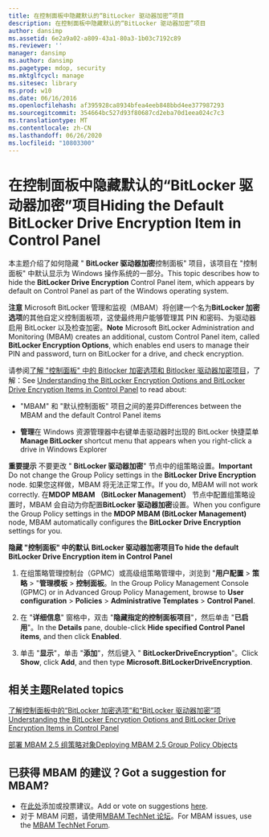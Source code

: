 ```yaml
---
title: 在控制面板中隐藏默认的“BitLocker 驱动器加密”项目
description: 在控制面板中隐藏默认的“BitLocker 驱动器加密”项目
author: dansimp
ms.assetid: 6e2a9a02-a809-43a1-80a3-1b03c7192c89
ms.reviewer: ''
manager: dansimp
ms.author: dansimp
ms.pagetype: mdop, security
ms.mktglfcycl: manage
ms.sitesec: library
ms.prod: w10
ms.date: 06/16/2016
ms.openlocfilehash: af395928ca8934bfea4eeb848bbd4ee377987293
ms.sourcegitcommit: 354664bc527d93f80687cd2eba70d1eea024c7c3
ms.translationtype: MT
ms.contentlocale: zh-CN
ms.lasthandoff: 06/26/2020
ms.locfileid: "10803300"
---
```

# <span data-ttu-id="ea5f2-103">在控制面板中隐藏默认的“BitLocker 驱动器加密”项目</span><span class="sxs-lookup"><span data-stu-id="ea5f2-103">Hiding the Default BitLocker Drive Encryption Item in Control Panel</span></span>


<span data-ttu-id="ea5f2-104">本主题介绍了如何隐藏 " **BitLocker 驱动器加密**控制面板" 项目，该项目在 "控制面板" 中默认显示为 Windows 操作系统的一部分。</span><span class="sxs-lookup"><span data-stu-id="ea5f2-104">This topic describes how to hide the **BitLocker Drive Encryption** Control Panel item, which appears by default on Control Panel as part of the Windows operating system.</span></span>

<span data-ttu-id="ea5f2-105">**注意** Microsoft BitLocker 管理和监视（MBAM）将创建一个名为**BitLocker 加密选项**的其他自定义控制面板项，这使最终用户能够管理其 PIN 和密码、为驱动器启用 BitLocker 以及检查加密。</span><span class="sxs-lookup"><span data-stu-id="ea5f2-105">**Note** Microsoft BitLocker Administration and Monitoring (MBAM) creates an additional, custom Control Panel item, called **BitLocker Encryption Options**, which enables end users to manage their PIN and password, turn on BitLocker for a drive, and check encryption.</span></span>

 

<span data-ttu-id="ea5f2-106">请参阅[了解 "控制面板" 中的 Bitlocker 加密选项和 Bitlocker 驱动器加密项目](understanding-the-bitlocker-encryption-options-and-bitlocker-drive-encryption-items-in-control-panel.md)，了解：</span><span class="sxs-lookup"><span data-stu-id="ea5f2-106">See [Understanding the BitLocker Encryption Options and BitLocker Drive Encryption Items in Control Panel](understanding-the-bitlocker-encryption-options-and-bitlocker-drive-encryption-items-in-control-panel.md) to read about:</span></span>

-   <span data-ttu-id="ea5f2-107">"MBAM" 和 "默认控制面板" 项目之间的差异</span><span class="sxs-lookup"><span data-stu-id="ea5f2-107">Differences between the MBAM and the default Control Panel items</span></span>

-   <span data-ttu-id="ea5f2-108">**管理**在 Windows 资源管理器中右键单击驱动器时出现的 BitLocker 快捷菜单</span><span class="sxs-lookup"><span data-stu-id="ea5f2-108">**Manage BitLocker** shortcut menu that appears when you right-click a drive in Windows Explorer</span></span>

<span data-ttu-id="ea5f2-109">**重要提示** 不要更改 " **BitLocker 驱动器加密**" 节点中的组策略设置。</span><span class="sxs-lookup"><span data-stu-id="ea5f2-109">**Important** Do not change the Group Policy settings in the **BitLocker Drive Encryption** node.</span></span> <span data-ttu-id="ea5f2-110">如果您这样做，MBAM 将无法正常工作。</span><span class="sxs-lookup"><span data-stu-id="ea5f2-110">If you do, MBAM will not work correctly.</span></span> <span data-ttu-id="ea5f2-111">在**MDOP MBAM （BitLocker Management）** 节点中配置组策略设置时，MBAM 会自动为你配置**BitLocker 驱动器加密**设置。</span><span class="sxs-lookup"><span data-stu-id="ea5f2-111">When you configure the Group Policy settings in the **MDOP MBAM (BitLocker Management)** node, MBAM automatically configures the **BitLocker Drive Encryption** settings for you.</span></span>

 

**<span data-ttu-id="ea5f2-112">隐藏 "控制面板" 中的默认 BitLocker 驱动器加密项目</span><span class="sxs-lookup"><span data-stu-id="ea5f2-112">To hide the default BitLocker Drive Encryption item in Control Panel</span></span>**

1.  <span data-ttu-id="ea5f2-113">在组策略管理控制台（GPMC）或高级组策略管理中，浏览到 "**用户配置** &gt; **策略** &gt; "**管理模板** &gt; **控制面板**。</span><span class="sxs-lookup"><span data-stu-id="ea5f2-113">In the Group Policy Management Console (GPMC) or in Advanced Group Policy Management, browse to **User configuration** &gt; **Policies** &gt; **Administrative Templates** &gt; **Control Panel**.</span></span>

2.  <span data-ttu-id="ea5f2-114">在 "**详细信息**" 窗格中，双击 "**隐藏指定的控制面板项目**"，然后单击 "**已启用**"。</span><span class="sxs-lookup"><span data-stu-id="ea5f2-114">In the **Details** pane, double-click **Hide specified Control Panel items**, and then click **Enabled**.</span></span>

3.  <span data-ttu-id="ea5f2-115">单击 "**显示**"，单击 "**添加**"，然后键入 " **BitLockerDriveEncryption**"。</span><span class="sxs-lookup"><span data-stu-id="ea5f2-115">Click **Show**, click **Add**, and then type **Microsoft.BitLockerDriveEncryption**.</span></span>



## <span data-ttu-id="ea5f2-116">相关主题</span><span class="sxs-lookup"><span data-stu-id="ea5f2-116">Related topics</span></span>


[<span data-ttu-id="ea5f2-117">了解控制面板中的“BitLocker 加密选项”和“BitLocker 驱动器加密”项</span><span class="sxs-lookup"><span data-stu-id="ea5f2-117">Understanding the BitLocker Encryption Options and BitLocker Drive Encryption Items in Control Panel</span></span>](understanding-the-bitlocker-encryption-options-and-bitlocker-drive-encryption-items-in-control-panel.md)

[<span data-ttu-id="ea5f2-118">部署 MBAM 2.5 组策略对象</span><span class="sxs-lookup"><span data-stu-id="ea5f2-118">Deploying MBAM 2.5 Group Policy Objects</span></span>](deploying-mbam-25-group-policy-objects.md)

 

## <span data-ttu-id="ea5f2-119">已获得 MBAM 的建议？</span><span class="sxs-lookup"><span data-stu-id="ea5f2-119">Got a suggestion for MBAM?</span></span>
- <span data-ttu-id="ea5f2-120">在[此处](http://mbam.uservoice.com/forums/268571-microsoft-bitlocker-administration-and-monitoring)添加或投票建议。</span><span class="sxs-lookup"><span data-stu-id="ea5f2-120">Add or vote on suggestions [here](http://mbam.uservoice.com/forums/268571-microsoft-bitlocker-administration-and-monitoring).</span></span> 
- <span data-ttu-id="ea5f2-121">对于 MBAM 问题，请使用[MBAM TechNet 论坛](https://social.technet.microsoft.com/Forums/home?forum=mdopmbam)。</span><span class="sxs-lookup"><span data-stu-id="ea5f2-121">For MBAM issues, use the [MBAM TechNet Forum](https://social.technet.microsoft.com/Forums/home?forum=mdopmbam).</span></span> 





